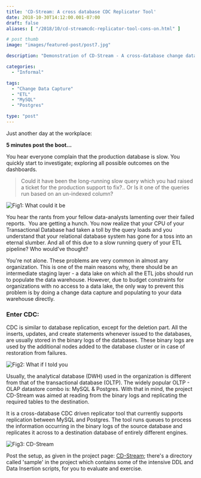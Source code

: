 ```yaml
---
title: 'CD-Stream: A cross database CDC Replicator Tool'
date: 2018-10-30T14:12:00.001-07:00
draft: false
aliases: [ "/2018/10/cd-streamcdc-replicator-tool-cons-on.html" ]

# post thumb
image: "images/featured-post/post7.jpg"

description: "Demonstration of CD-Stream - A cross-database change data capture tool between MySQL & Postgres Database"

categories:
  - "Informal"

tags:
  - "Change Data Capture"
  - "ETL"
  - "MySQL"
  - "Postgres"

type: "post"
---
```


  
Just another day at the workplace:

**5 minutes post the boot...**  

You hear everyone complain that the production database is slow. You quickly start to investigate; exploring all possible outcomes on the dashboards. 

> Could it have been the long-running slow query which you had raised a ticket for the production support to fix?.. Or Is it one of the queries run based on an un-indexed column?

![Fig1: What could it be](../../images/post/7-cd-streamcdc-replicator-tool-cons-on/img1.gif)

You hear the rants from your fellow data-analysts lamenting over their failed reports. 
You are getting a hunch. You now realize that your CPU of your Transactional Database had taken a toll by the query loads and you understand that your relational database system has gone for a toss into an eternal slumber. And all of this due to a slow running query of your ETL pipeline? Who would've thought?

You're not alone. These problems are very common in almost any organization. This is one of the main reasons why, there should be an intermediate staging layer - a data lake on which all the ETL jobs should run to populate the data warehouse. However, due to budget constraints for organizations with no access to a data lake, the only way to prevent this problem is by doing a change data capture and populating to your data warehouse directly.

### Enter CDC:

CDC is similar to database replication, except for the deletion part. All the inserts, updates, and create statements whenever issued to the databases, are usually stored in the binary logs of the databases. These binary logs are used by the additional nodes added to the database cluster or in case of restoration from failures.

![Fig2: What if I told you](../../images/post/7-cd-streamcdc-replicator-tool-cons-on/img2.jpg)

Usually, the analytical database (DWH) used in the organization is different from that of the transactional database (OLTP). The widely popular OLTP - OLAP datastore combo is: MySQL & Postgres. With that in mind, the project CD-Stream was aimed at reading from the binary logs and replicating the required tables to the destination.

It is a cross-database CDC driven replicator tool that currently supports replication between MySQL and Postgres. The tool runs queues to process the information occurring in the binary logs of the source database and replicates it across to a destination database of entirely different engines.

![Fig3: CD-Stream](../../images/post/7-cd-streamcdc-replicator-tool-cons-on/img3.png)

Post the setup, as given in the project page: <a href="https://github.com/datawrangl3r/cd-stream" rel="nofollow noopener" target="_blank">CD-Stream</a>; there's a directory called 'sample' in the project which contains some of the intensive DDL and Data Insertion scripts, for you to evaluate and exercise.